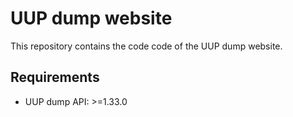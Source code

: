 UUP dump website
================
This repository contains the code code of the UUP dump website.

Requirements
------------
* UUP dump API: >=1.33.0
